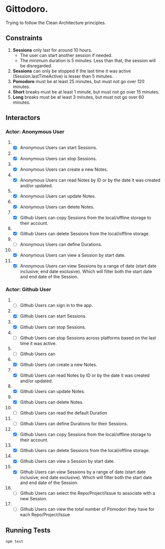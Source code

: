 # Gittodoro.

Trying to follow the Clean Architecture principles.

## Constraints

1. **Sessions** only last for around 10 hours.
   - The user can start another session if needed.
   - The minimum duration is 5 minutes. Less than that, the session will be disregarded.
1. **Sessions** can only be stopped if the last time it was active (Session.lastTimeActive) is lesser than 5 minutes.
1. **Pomodoro** must be at least 25 minutes, but must not go over 120 minutes.
1. **Short** breaks must be at least 1 minute, but must not go over 15 minutes.
1. **Long** breaks must be at least 3 minutes, but must not go over 60 minutes.

## Interactors

### Actor: Anonymous User

1. - [x] Anonymous Users can start Sessions.
1. - [x] Anonymous Users can stop Sessions.
1. - [x] Anonymous Users can create a new Notes.
1. - [x] Anonymous Users can read Notes by ID or by the date it was created and/or updated.
1. - [x] Anonymous Users can update Notes.
1. - [x] Anonymous Users can delete Notes.
1. - [x] Github Users can copy Sessions from the local/offline storage to their account.
1. - [x] Github Users can delete Sessions from the local/offline storage.
1. - [ ] Anonymous Users can define Durations.
1. - [x] Anonymous Users can view a Session by start date.
1. - [x] Anonymous Users can view Sessions by a range of date (start date inclusive; end date exclusive). Which will filter both the start date and end date of the Session.

### Actor: Github User

1. - [ ] Github Users can sign in to the app.
1. - [x] Github Users can start Sessions.
1. - [x] Github Users can stop Sessions.
1. - [ ] Github Users can stop Sessions across platforms based on the last time it was active.
1. - [ ] Github Users can
1. - [x] Github Users can create a new Notes.
1. - [x] Github Users can read Notes by ID or by the date it was created and/or updated.
1. - [x] Github Users can update Notes.
1. - [x] Github Users can delete Notes.
1. - [ ] Github Users can read the default Duration
1. - [ ] Github Users can define Durations for their Sessions.
1. - [x] Github Users can copy Sessions from the local/offline storage to their account.
1. - [x] Github Users can delete Sessions from the local/offline storage.
1. - [x] Github Users can view a Session by start date.
1. - [x] Github Users can view Sessions by a range of date (start date inclusive; end date exclusive). Which will filter both the start date and end date of the Session.
1. - [ ] Github Users can select the Repo/Project/Issue to associate with a new Session.
1. - [ ] Github Users can view the total number of Pomodori they have for each Repo/Project/Issue

## Running Tests

`npm test`
